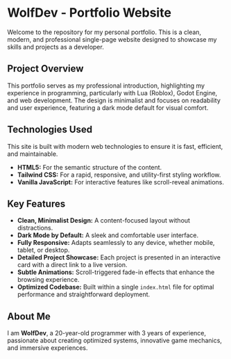 # WolfDev - Portfolio Website

Welcome to the repository for my personal portfolio. This is a clean, modern, and professional single-page website designed to showcase my skills and projects as a developer.

## Project Overview

This portfolio serves as my professional introduction, highlighting my experience in programming, particularly with Lua (Roblox), Godot Engine, and web development. The design is minimalist and focuses on readability and user experience, featuring a dark mode default for visual comfort.

## Technologies Used

This site is built with modern web technologies to ensure it is fast, efficient, and maintainable.

-   **HTML5:** For the semantic structure of the content.
-   **Tailwind CSS:** For a rapid, responsive, and utility-first styling workflow.
-   **Vanilla JavaScript:** For interactive features like scroll-reveal animations.

## Key Features

-   **Clean, Minimalist Design:** A content-focused layout without distractions.
-   **Dark Mode by Default:** A sleek and comfortable user interface.
-   **Fully Responsive:** Adapts seamlessly to any device, whether mobile, tablet, or desktop.
-   **Detailed Project Showcase:** Each project is presented in an interactive card with a direct link to a live version.
-   **Subtle Animations:** Scroll-triggered fade-in effects that enhance the browsing experience.
-   **Optimized Codebase:** Built within a single `index.html` file for optimal performance and straightforward deployment.

## About Me

I am **WolfDev**, a 20-year-old programmer with 3 years of experience, passionate about creating optimized systems, innovative game mechanics, and immersive experiences.
